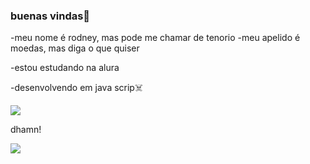 ### buenas vindas🐁

-meu nome é rodney, mas pode me chamar de tenorio
-meu apelido é moedas, mas diga o que quiser

-estou estudando na alura 

-desenvolvendo em java scrip☠️


![](https://media1.tenor.com/m/tsRXFm-gSm4AAAAC/blind-mice-3blind-mice.gif)

dhamn!

![](https://media1.tenor.com/m/x4fU1yMhBx0AAAAC/chico-moedas-aquariano-nato.gif)


